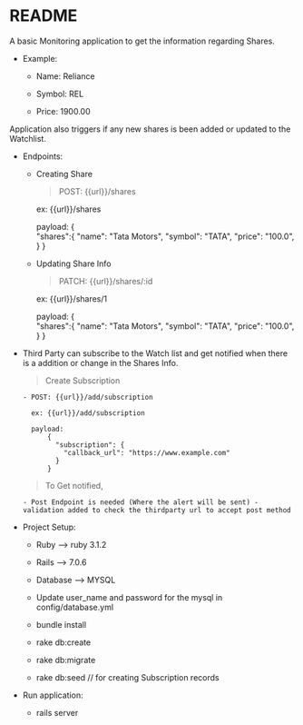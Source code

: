 # README


A basic Monitoring application to get the information regarding Shares.

* Example:

    * Name: Reliance

    * Symbol: REL

    * Price: 1900.00

Application also triggers if any new shares is been added or updated to the Watchlist.


* Endpoints:

    * Creating Share

      > POST: {{url}}/shares

        ex: {{url}}/shares

        payload:
            {   
              "shares":{
                "name": "Tata Motors",
                "symbol": "TATA",
                "price": "100.0",
              }
            }

    * Updating Share Info

      > PATCH: {{url}}/shares/:id

        ex: {{url}}/shares/1

        payload:
            {   
              "shares":{
                "name": "Tata Motors",
                "symbol": "TATA",
                "price": "100.0",
              }
            }

* Third Party can subscribe to the Watch list and get notified when there is a addition or change in the Shares Info.

    > Create Subscription

      - POST: {{url}}/add/subscription

        ex: {{url}}/add/subscription

        payload:
            {
              "subscription": {
                "callback_url": "https://www.example.com"
              }
            }


   
   > To Get notified, 

      - Post Endpoint is needed (Where the alert will be sent) - validation added to check the thirdparty url to accept post method


* Project Setup:

    - Ruby --> ruby 3.1.2

    - Rails --> 7.0.6

    - Database --> MYSQL

    - Update user_name and password for the mysql in config/database.yml

    - bundle install

    - rake db:create

    - rake db:migrate

    - rake db:seed // for creating Subscription records


* Run application:

    - rails server 

